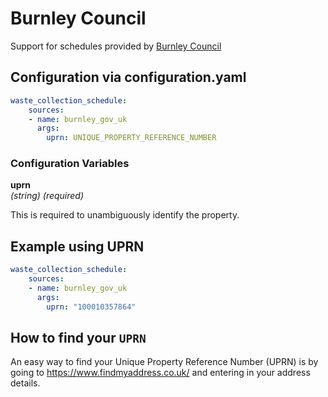 # Burnley Council

Support for schedules provided by [Burnley Council](https://burnley.gov.uk/waste-recycling/binday/)

## Configuration via configuration.yaml

```yaml
waste_collection_schedule:
    sources:
    - name: burnley_gov_uk
      args:
        uprn: UNIQUE_PROPERTY_REFERENCE_NUMBER
```

### Configuration Variables

**uprn**  
*(string) (required)*

This is required to unambiguously identify the property.

## Example using UPRN

```yaml
waste_collection_schedule:
    sources:
    - name: burnley_gov_uk
      args:
        uprn: "100010357864"
```

## How to find your `UPRN`

An easy way to find your Unique Property Reference Number (UPRN) is by going to <https://www.findmyaddress.co.uk/> and entering in your address details.

